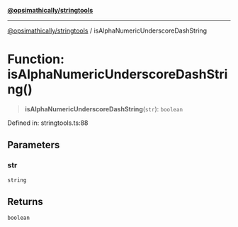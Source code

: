 [**@opsimathically/stringtools**](../README.md)

***

[@opsimathically/stringtools](../README.md) / isAlphaNumericUnderscoreDashString

# Function: isAlphaNumericUnderscoreDashString()

> **isAlphaNumericUnderscoreDashString**(`str`): `boolean`

Defined in: stringtools.ts:88

## Parameters

### str

`string`

## Returns

`boolean`
